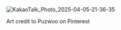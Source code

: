 
   
   ![KakaoTalk_Photo_2025-04-05-21-36-35](https://github.com/user-attachments/assets/1bca6c42-5b8c-4be9-900d-018b432f33ec)

   Art credit to Puzwoo on Pinterest
